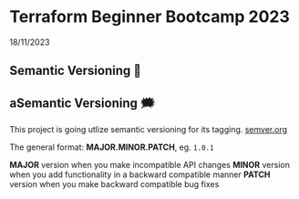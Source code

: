 # Terraform Beginner Bootcamp 2023

18/11/2023

## Semantic Versioning :mage:
##  aSemantic Versioning :right_anger_bubble:

This project is going utlize semantic versioning for its tagging.
[semver.org](https://semver.org/)

The general format:
**MAJOR.MINOR.PATCH**, eg. `1.0.1`


**MAJOR** version when you make incompatible API changes
**MINOR** version when you add functionality in a backward compatible manner
**PATCH** version when you make backward compatible bug fixes